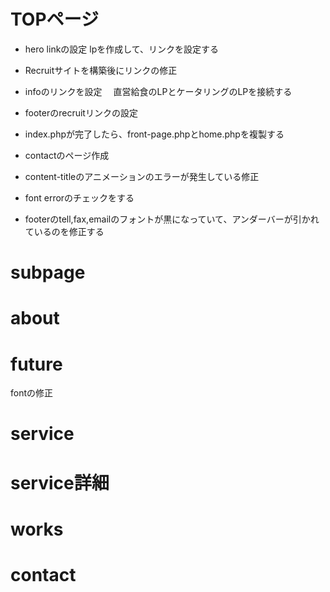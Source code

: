 # TOPページ

- hero linkの設定
  lpを作成して、リンクを設定する

- Recruitサイトを構築後にリンクの修正

- infoのリンクを設定
　直営給食のLPとケータリングのLPを接続する

- footerのrecruitリンクの設定

- index.phpが完了したら、front-page.phpとhome.phpを複製する

- contactのページ作成

<!-- - serviceの画像のservice No.の表記のずれを修正する -->

- content-titleのアニメーションのエラーが発生している修正

- font errorのチェックをする

<!-- - heroのlinkをもっと上にもっていく -->

<!-- - service後ろのサークルテキストアニメーションのフォント修正 -->

<!-- - serviceのimageをクリックしてもリンクするようにしたい -->

<!-- - worksのswiper誘導アニメーションのフォント修正 -->

<!-- - worksのフォント全て修正 -->

<!-- - serviceのケーターリング事業になっている部分を修正 -->

- footerのtell,fax,emailのフォントが黒になっていて、アンダーバーが引かれているのを修正する

# subpage

<!-- - subpage-heroのタイトルアニメーションの実装 -->

<!-- - subpageのfooterからの戻るボタンが昨日していない -->

<!-- - body-wrapperが効いていないため、横スクロールしているのを修正 -->




# about

<!-- - messageのフォントの確認 -->

<!-- - 代表取締役の左位置の調整 -->



# future

<!-- - subpage-Heroのヘッドラインのアニメーション実装
  クリップパスで隠しておいてスクロールで発火させて表示させる
  クリップパスを左から100%に大きくする。テキスト自体を少し左に置いておいてほぼ同時に表示させる -->

<!-- - enHeadlineのアンダーバーが左から右へ伸ばす
　テキストをクリップパスで表示できるようにしておく
　そのあとに下に隠しておいたテキストを上に表示させる -->
<!--
- descriptionヘッドラインをゆっくりと表示させる

- 02 03のimageをスクロールに合わせて、アニメーションさせる -->

fontの修正



# service

<!-- - descriptionヘッドラインをfutureと同じようにゆっくりと表示させる -->

<!-- - imageをスクロールに合わせてアニメーションさせる -->

<!-- - cateringの.を取り除く -->

<!-- - linkボタンのfont-weightをnomalに変更する -->

<!-- - serviceの詳細ページのリンクボタンの位置を修正する -->

# service詳細

<!-- - imageの写真の位置を修正する
  wrapperをつけたため、修正が必要 -->

<!-- - serviceリストのページに戻るボタンを作成する -->

<!-- - headlineを表示させるアニメーションの実装 -->

<!-- - imageのスクロール連動アニメーションの実装 -->

# works

<!-- - セクショントップのラインが左から右に伸びていく
　英語表記の事業名をしゅる直させる -->

<!-- - 下のimageのスクロールアニメーションを実装する
　横に移動するようにしたいな -->

# contact

<!-- - wordpressのプラグインを利用してcontactページの実装 -->
